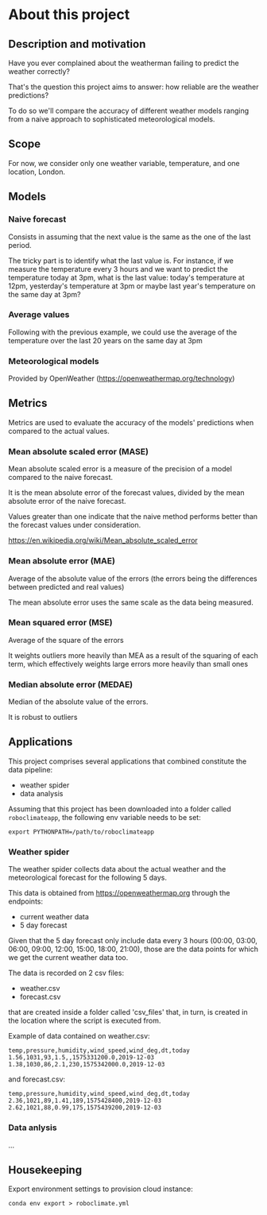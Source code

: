 # About this project

## Description and motivation

Have you ever complained about the weatherman failing to predict the weather correctly?

That's the question this project aims to answer: how reliable are the weather predictions?

To do so we'll compare the accuracy of different weather models ranging from a naive approach to  sophisticated meteorological models.

## Scope

For now, we consider only one weather variable, temperature, and one location, London.


## Models

### Naive forecast

Consists in assuming that the next value is the same as the one of the last period.

The tricky part is to identify what the last value is. For instance, if we measure the temperature
every 3 hours and we want to predict the temperature today at 3pm, what is the last value: today's temperature at 12pm, yesterday's temperature at 3pm or maybe last year's temperature on the same day at 3pm?

### Average values

Following with the previous example, we could use the average of the temperature over the last 20
years on the same day at 3pm

### Meteorological models

Provided by OpenWeather (https://openweathermap.org/technology)


## Metrics

Metrics are used to evaluate the accuracy of the models' predictions when compared to the actual values.


### Mean absolute scaled error (MASE)

Mean absolute scaled error is a measure of the precision of a model compared to the naive forecast.

It is the mean absolute error of the forecast values, divided by the mean absolute error of the naive forecast.

Values greater than one indicate that the naive method performs better than the forecast values under consideration.

https://en.wikipedia.org/wiki/Mean_absolute_scaled_error

### Mean absolute error (MAE)

Average of the absolute value of the errors (the errors being the differences between predicted and real values)

The mean absolute error uses the same scale as the data being measured.

### Mean squared error (MSE)

Average of the square of the errors

It weights outliers more heavily than MEA as a result of the squaring of each term, which effectively weights large errors more heavily than small ones

### Median absolute error (MEDAE)

Median of the absolute value of the errors.

It is robust to outliers


## Applications

This project comprises several applications that combined constitute the data pipeline:

- weather spider
- data analysis

Assuming that this project has been downloaded into a folder called `roboclimateapp`, the following
env variable needs to be set:

`export PYTHONPATH=/path/to/roboclimateapp`

### Weather spider

The weather spider collects data about the actual weather and the meteorological forecast for the following 5 days.

This data is obtained from https://openweathermap.org through the endpoints:

- current weather data
- 5 day forecast

Given that the 5 day forecast only include data every 3 hours (00:00, 03:00, 06:00, 09:00, 12:00, 15:00, 18:00, 21:00), those are the data points for which we get the current weather data too.

The data is recorded on 2 csv files:

- weather.csv
- forecast.csv

that are created inside a folder called 'csv_files' that, in turn, is created in the location where the script is executed from.

Example of data contained on weather.csv:

```
temp,pressure,humidity,wind_speed,wind_deg,dt,today
1.56,1031,93,1.5,,1575331200.0,2019-12-03
1.38,1030,86,2.1,230,1575342000.0,2019-12-03
```

and forecast.csv:

```
temp,pressure,humidity,wind_speed,wind_deg,dt,today
2.36,1021,89,1.41,189,1575428400,2019-12-03
2.62,1021,88,0.99,175,1575439200,2019-12-03
```

### Data anlysis

...


## Housekeeping

Export environment settings to provision cloud instance:

```
conda env export > roboclimate.yml
```

